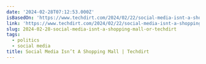 ```yaml
---
date: '2024-02-28T07:12:53.000Z'
isBasedOn: 'https://www.techdirt.com/2024/02/22/social-media-isnt-a-shopping-mall/'
link: 'https://www.techdirt.com/2024/02/22/social-media-isnt-a-shopping-mall/'
slug: 2024-02-28-social-media-isnt-a-shopping-mall-or-techdirt
tags:
  - politics
  - social media
title: Social Media Isn’t A Shopping Mall | Techdirt
---
```



